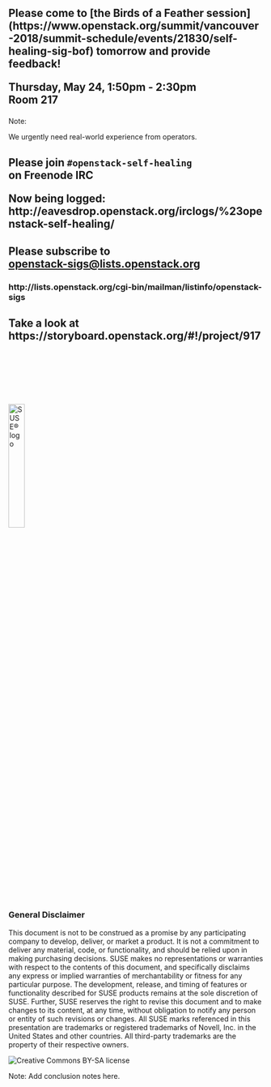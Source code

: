 <!-- .slide: data-state="normal" id="BoF" data-menu-title="Vancouver BoF session" -->
<div class="call-to-action">
    <h2 class="inside">
        <p>
            Please come to [the Birds of a Feather session](https://www.openstack.org/summit/vancouver-2018/summit-schedule/events/21830/self-healing-sig-bof)
            tomorrow and provide feedback!
        </p>
        <p>
            Thursday, May 24, 1:50pm - 2:30pm <br />
            Room 217
        </p>
    </h2>
</div>

Note:

We urgently need real-world experience from operators.


<!-- .slide: data-state="normal" id="IRC" data-menu-title="IRC channel" -->
<div class="call-to-action">
    <h2 class="inside">
        <p>
            Please join <code>#openstack-self-healing</code> <br />
            on Freenode IRC
        </p>
        <p>
            Now being logged:
            http://eavesdrop.openstack.org/irclogs/%23openstack-self-healing/
        </p>
    </h2>
</div>


<!-- .slide: data-state="normal" id="mailing-list" data-menu-title="Mailing list" -->
<div class="call-to-action">
    <h2 class="inside">
        <p>
            Please subscribe to <br />
            <a href="mailto:openstack-sigs@lists.openstack.org">openstack-sigs@lists.openstack.org</a>
        </p>
    </h2>
    <h3 class="outside">
        http://lists.openstack.org/cgi-bin/mailman/listinfo/openstack-sigs
    </h3>
</div>


<!-- .slide: data-state="normal" id="storyboard" data-menu-title="StoryBoard" -->
<div class="call-to-action">
    <h2 class="inside">
        <p>
            Take a look at <br />
            https://storyboard.openstack.org/#!/project/917
        </p>
    </h2>
</div>


<!-- .slide: data-menu-title="SUSE logo" id="SUSE-logo" data-state="green-bg" -->
<img data-src="images/SUSE/SUSE-logo-white.png"
     alt="SUSE&reg; logo"
     style="width: 25%; height: 25%; margin-top: 20%;"
     class="full-slide" />


<!-- .slide: data-menu-title="Disclaimers" id="disclaimers" data-state="green-bg" -->

### General Disclaimer

This document is not to be construed as a promise by any participating
company to develop, deliver, or market a product.  It is not a
commitment to deliver any material, code, or functionality, and should
be relied upon in making purchasing decisions.  SUSE makes no
representations or warranties with respect to the contents of this
document, and specifically disclaims any express or implied warranties
of merchantability or fitness for any particular purpose.  The
development, release, and timing of features or functionality
described for SUSE products remains at the sole discretion of SUSE.
Further, SUSE reserves the right to revise this document and to make
changes to its content, at any time, without obligation to notify any
person or entity of such revisions or changes.  All SUSE marks
referenced in this presentation are trademarks or registered
trademarks of Novell, Inc. in the United States and other countries.
All third-party trademarks are the property of their respective
owners.


<!-- .slide: data-menu-title="License" class="full-screen" id="license" data-state="blank-slide" -->
<img data-src="images/by-sa.svg"
     alt="Creative Commons BY-SA license" />

Note: Add conclusion notes here.
